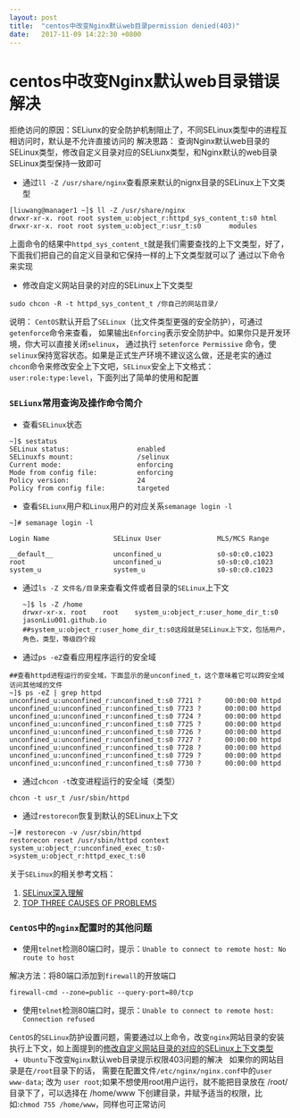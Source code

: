 ```yaml
---
layout: post
title:  "centos中改变Nginx默认web目录permission denied(403)"
date:   2017-11-09 14:22:30 +0800
---
```

centos中改变Nginx默认web目录错误解决
========
拒绝访问的原因：SELiunx的安全防护机制阻止了，不同SELinux类型中的进程互相访问时，默认是不允许直接访问的
解决思路： 查询Nginx默认web目录的SELinux类型，修改自定义目录对应的SELiunx类型，和Nginx默认的web目录SELinux类型保持一致即可

+ 通过`ll -Z /usr/share/nginx`查看原来默认的nignx目录的SELinux上下文类型

```shell
[liuwang@manager1 ~]$ ll -Z /usr/share/nginx
drwxr-xr-x. root root system_u:object_r:httpd_sys_content_t:s0 html 
drwxr-xr-x. root root system_u:object_r:usr_t:s0       modules
```

上面命令的结果中`httpd_sys_content_t`就是我们需要查找的上下文类型，好了，下面我们把自己的自定义目录和它保持一样的上下文类型就可以了
通过以下命令来实现

+ 修改自定义网站目录的对应的SELinux上下文类型

```shell
sudo chcon -R -t httpd_sys_content_t /你自己的网站目录/
```

说明： `CentOS`默认开启了`SELinux`（比文件类型更强的安全防护），可通过`getenforce`命令来查看，
如果输出`Enforcing`表示安全防护中。如果你只是开发环境，你大可以直接关闭`selinux`，
通过执行 `setenforce Permissive` 命令，使`selinux`保持宽容状态。如果是正式生产环境不建议这么做，还是老实的通过`chcon`命令来修改安全上下文吧，`SELinux`安全上下文格式：`user:role:type:level`，下面列出了简单的使用和配置

### `SELiunx`常用查询及操作命令简介

+ 查看`SELinux`状态

```shell
~]$ sestatus
SELinux status:                 enabled
SELinuxfs mount:                /selinux
Current mode:                   enforcing
Mode from config file:          enforcing
Policy version:                 24
Policy from config file:        targeted
```    

+ 查看`SELiunx`用户和`Linux`用户的对应关系`semanage login -l`

```shell
~]# semanage login -l

Login Name                SELinux User              MLS/MCS Range

__default__               unconfined_u              s0-s0:c0.c1023
root                      unconfined_u              s0-s0:c0.c1023
system_u                  system_u                  s0-s0:c0.c1023
```

+ 通过`ls -Z 文件名/目录`来查看文件或者目录的`SELinux`上下文

    ```shell
    ~]$ ls -Z /home
    drwxr-xr-x. root    root    system_u:object_r:user_home_dir_t:s0 jasonLiu001.github.io
    ##system_u:object_r:user_home_dir_t:s0这段就是SELinux上下文，包括用户，角色，类型，等级四个段
    ```
    
+ 通过`ps -eZ`查看应用程序运行的安全域

```shell
##查看httpd进程运行的安全域，下面显示的是unconfined_t，这个意味着它可以跨安全域访问其他域的文件
~]$ ps -eZ | grep httpd
unconfined_u:unconfined_r:unconfined_t:s0 7721 ?      00:00:00 httpd
unconfined_u:unconfined_r:unconfined_t:s0 7723 ?      00:00:00 httpd
unconfined_u:unconfined_r:unconfined_t:s0 7724 ?      00:00:00 httpd
unconfined_u:unconfined_r:unconfined_t:s0 7725 ?      00:00:00 httpd
unconfined_u:unconfined_r:unconfined_t:s0 7726 ?      00:00:00 httpd
unconfined_u:unconfined_r:unconfined_t:s0 7727 ?      00:00:00 httpd
unconfined_u:unconfined_r:unconfined_t:s0 7728 ?      00:00:00 httpd
unconfined_u:unconfined_r:unconfined_t:s0 7729 ?      00:00:00 httpd
unconfined_u:unconfined_r:unconfined_t:s0 7730 ?      00:00:00 httpd
```

+ 通过`chcon -t`改变进程运行的安全域（类型）

```shell
chcon -t usr_t /usr/sbin/httpd
```

+ 通过`restorecon`恢复到默认的SELinux上下文

```shell
~]# restorecon -v /usr/sbin/httpd
restorecon reset /usr/sbin/httpd context system_u:object_r:unconfined_exec_t:s0->system_u:object_r:httpd_exec_t:s0
```    

关于`SELinux`的相关参考文档：
1. [SELinux深入理解](http://blog.csdn.net/myarrow/article/details/9856095/)
2. [TOP THREE CAUSES OF PROBLEMS](https://access.redhat.com/documentation/en-us/red_hat_enterprise_linux/6/html/security-enhanced_linux/sect-security-enhanced_linux-troubleshooting-top_three_causes_of_problems)


### `CentOS`中的`nginx`配置时的其他问题

+ 使用`telnet`检测80端口时，提示：`Unable to connect to remote host: No route to host`

解决方法：将80端口添加到`firewall`的开放端口

```shell
firewall-cmd --zone=public --query-port=80/tcp
```

+ 使用`telnet`检测80端口时，提示：`Unable to connect to remote host: Connection refused`

`CentOS`的`SELinux`防护设置问题，需要通过以上命令，改变`nginx`网站目录的安装执行上下文，如上面提到的[修改自定义网站目录的对应的SELinux上下文类型](#修改自定义网站目录的对应的SELinux上下文类型)  
 
+  `Ubuntu`下改变`Nginx`默认web目录提示权限403问题的解决
 
如果你的网站目录是在`/root`目录下的话， 需要在配置文件`/etc/nginx/nginx.conf`中的`user www-data`; 改为 `user root`;如果不想使用root用户运行，就不能把目录放在 /root/ 目录下了，可以选择在 /home/www 下创建目录，并赋予适当的权限，比如:`chmod 755 /home/www`，同样也可正常访问
